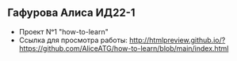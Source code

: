 ## Гафурова Алиса ИД22-1
* Проект Nᵒ1 "how-to-learn"
* Ссылка для просмотра работы: http://htmlpreview.github.io/?https://github.com/AliceATG/how-to-learn/blob/main/index.html
